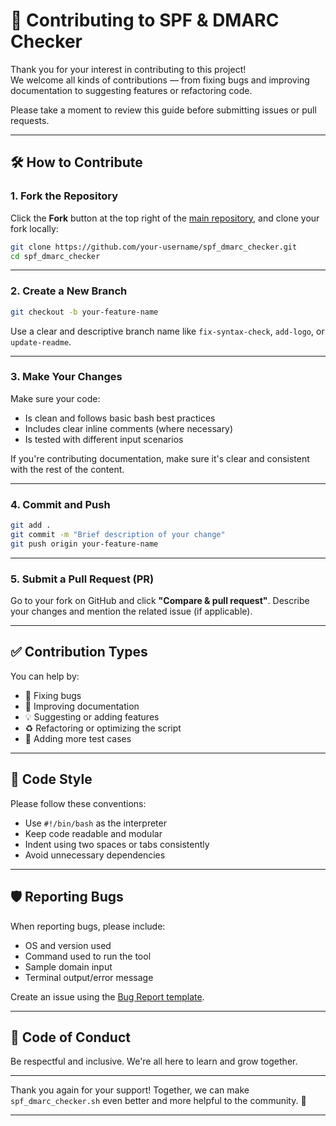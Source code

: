 # 🤝 Contributing to SPF & DMARC Checker

Thank you for your interest in contributing to this project!  
We welcome all kinds of contributions — from fixing bugs and improving documentation to suggesting features or refactoring code.

Please take a moment to review this guide before submitting issues or pull requests.

---

## 🛠️ How to Contribute

### 1. Fork the Repository

Click the **Fork** button at the top right of the [main repository](https://github.com/iambuvanesh/spf_dmarc_checker), and clone your fork locally:

```bash
git clone https://github.com/your-username/spf_dmarc_checker.git
cd spf_dmarc_checker
````

---

### 2. Create a New Branch

```bash
git checkout -b your-feature-name
```

Use a clear and descriptive branch name like `fix-syntax-check`, `add-logo`, or `update-readme`.

---

### 3. Make Your Changes

Make sure your code:

* Is clean and follows basic bash best practices
* Includes clear inline comments (where necessary)
* Is tested with different input scenarios

If you're contributing documentation, make sure it's clear and consistent with the rest of the content.

---

### 4. Commit and Push

```bash
git add .
git commit -m "Brief description of your change"
git push origin your-feature-name
```

---

### 5. Submit a Pull Request (PR)

Go to your fork on GitHub and click **"Compare & pull request"**.
Describe your changes and mention the related issue (if applicable).

---

## ✅ Contribution Types

You can help by:

* 🔧 Fixing bugs
* 📖 Improving documentation
* 💡 Suggesting or adding features
* ♻️ Refactoring or optimizing the script
* 🧪 Adding more test cases

---

## 🧹 Code Style

Please follow these conventions:

* Use `#!/bin/bash` as the interpreter
* Keep code readable and modular
* Indent using two spaces or tabs consistently
* Avoid unnecessary dependencies

---

## 🛡️ Reporting Bugs

When reporting bugs, please include:

* OS and version used
* Command used to run the tool
* Sample domain input
* Terminal output/error message

Create an issue using the [Bug Report template](https://github.com/iambuvanesh/spf_dmarc_checker/issues/new).

---

## 🙏 Code of Conduct

Be respectful and inclusive. We're all here to learn and grow together.

---

Thank you again for your support!
Together, we can make `spf_dmarc_checker.sh` even better and more helpful to the community. 🚀

---

